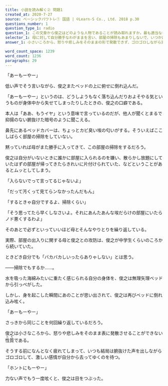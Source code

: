 ```yaml
---
title: 小説を読み解く② 問題1
created_at: 2020-7-27
source: ベーシックパワトレ① 国語 | ©Learn-S Co., Ltd. 2018 p.30
questions_number: 1
question_type_1: radio
question_1: この文章から俊之はどのような人物であることが読み取れますか。最も適当なものを以下から一つ選んでください。
selector_1: 母に対して自分勝手なわがままを言い、部屋の掃除もあまりしないで、いつかはしようとだらだらしている、だらしない人物。,同じことを何回繰り返しても平気で、ときどき自分でも嫌になってしまうが、それでも張り切ろうとする、気持ちが前向きな人物。,落ち込んだり、やる気が失せたりするときに、「あーもーやー」と言うことで、元気を取り戻そうとしている気弱な人物。,小さいころから、怒りや悲しみをそのままの形で発散できず、ゴロゴロしながら激しい感情が去るのを待つ、受け身的な人物。
answer_1: 小さいころから、怒りや悲しみをそのままの形で発散できず、ゴロゴロしながら激しい感情が去るのを待つ、受け身的な人物。

word_count_space: 1239
word_count: 1236
paragraphs: 29
---
```


「あーもーやー」

低い声でそう言いながら、俊之またベッドの上に俯せに倒れ込んだ。

「あーもーやー」というのは、どうしようもなく落ち込んだりおよそやる気というものが身体中から失せてしまったりしたときの、俊之の口癖である。

本人は「ああ、もうイヤ」という意味で言っているのだが、他人が聞くとまるで抑揚のない腑抜けた暗号のように聞こえる。

鼻先にあるベッドカバーは、ちょっとカビ臭い埃の匂いがする。そういえばここしばらく部屋の掃除をしていない。

黙っていれば母がまた勝手に入ってきて、この部屋の掃除をするだろう。

俊之は自分がいないときに誰かに部屋に入られるのを嫌い、散らかし放題にしていたはずの部屋が帰ってきたらきれいに片付けられていた、などということがあるとムッとしてしまう。

「入らないでって言ってるじゃないよ」

「だって汚くって見てらンなかったんだもん」

「するときゃ自分でするよ、掃除くらい」

「そう思ってたら早くしなさいよ。それにあんたあんな埃だらけの部屋にいたらノド悪くするわよ」

そのあとで必ずといっていいほど母とそんなやりとりを繰り返している。

実際、部屋の出入りに関する母と俊之との攻防は、俊之が中学生くらいのころから続いていた。

ときどき自分でも「バカバカしいったらありゃしない」とは思う。

――掃除でもするか……。

水を吸った海綿みたいに重たく感じられる自分の身体を、俊之は無理矢理ベッドから引っぺがした。

しかし、身を起こした瞬間にあのことが思い出されて、俊之は再びベッドに倒れ込み呟く。

「あーもーやー」

さっきから同じことを何回繰り返しているだろう。

俊之は小さなころから、怒りや悲しみをそのまま表に発散させることができない<ruby>性質<rt>たち</rt></ruby>である。

そうする前になんとなく疲れてしまって、いつも結局は腑抜けた声を出しながらゴロゴロして、激しい感情が自分から去ってゆくのを待つ。

「ホントにもーやー」

力ない声でもう一度呟くと、俊之は目をつぶった。